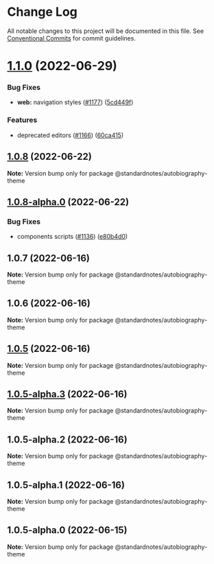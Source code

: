 # Change Log

All notable changes to this project will be documented in this file.
See [Conventional Commits](https://conventionalcommits.org) for commit guidelines.

# [1.1.0](https://github.com/standardnotes/app/compare/@standardnotes/autobiography-theme@1.0.8...@standardnotes/autobiography-theme@1.1.0) (2022-06-29)

### Bug Fixes

* **web:** navigation styles ([#1177](https://github.com/standardnotes/app/issues/1177)) ([5cd449f](https://github.com/standardnotes/app/commit/5cd449fe800b8950fab2599968933b120222d5fc))

### Features

* deprecated editors ([#1166](https://github.com/standardnotes/app/issues/1166)) ([60ca415](https://github.com/standardnotes/app/commit/60ca4150446f9a14bb6a31416686c6d07a7d0cd9))

## [1.0.8](https://github.com/standardnotes/app/compare/@standardnotes/autobiography-theme@1.0.8-alpha.0...@standardnotes/autobiography-theme@1.0.8) (2022-06-22)

**Note:** Version bump only for package @standardnotes/autobiography-theme

## [1.0.8-alpha.0](https://github.com/standardnotes/app/compare/@standardnotes/autobiography-theme@1.0.7...@standardnotes/autobiography-theme@1.0.8-alpha.0) (2022-06-22)

### Bug Fixes

* components scripts ([#1136](https://github.com/standardnotes/app/issues/1136)) ([e80b4d0](https://github.com/standardnotes/app/commit/e80b4d0ffad495c758b593c30e1c4c754dda9b7e))

## 1.0.7 (2022-06-16)

**Note:** Version bump only for package @standardnotes/autobiography-theme

## 1.0.6 (2022-06-16)

**Note:** Version bump only for package @standardnotes/autobiography-theme

## [1.0.5](https://github.com/standardnotes/app/compare/@standardnotes/autobiography-theme@1.0.5-alpha.3...@standardnotes/autobiography-theme@1.0.5) (2022-06-16)

**Note:** Version bump only for package @standardnotes/autobiography-theme

## [1.0.5-alpha.3](https://github.com/standardnotes/app/compare/@standardnotes/autobiography-theme@1.0.5-alpha.2...@standardnotes/autobiography-theme@1.0.5-alpha.3) (2022-06-16)

**Note:** Version bump only for package @standardnotes/autobiography-theme

## 1.0.5-alpha.2 (2022-06-16)

**Note:** Version bump only for package @standardnotes/autobiography-theme

## 1.0.5-alpha.1 (2022-06-16)

**Note:** Version bump only for package @standardnotes/autobiography-theme

## 1.0.5-alpha.0 (2022-06-15)

**Note:** Version bump only for package @standardnotes/autobiography-theme
